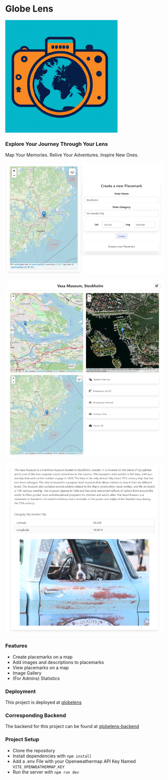 # Globe Lens

![Globe Lens](static/Logo.png)

### Explore Your Journey Through Your Lens

Map Your Memories. Relive Your Adventures. Inspire New Ones.

![Crate Placemarks](static/screenshotDashboard.png)

![Show Details](static/screenshotPoiMaps.png)

![Description and Images](static/screenshotDescAndImg.png)

### Features
- Create placemarks on a map
- Add images and descriptions to placemarks
- View placemarks on a map
- Image Gallery
- (For Admins) Statistics

### Deployment
This project is deployed at [globelens](https://globelens.netlify.app/)

### Corresponding Backend
The backend for this project can be found at [globelens-backend](https://github.com/RobinJahn/placemark_backend)

### Project Setup

- Clone the repository
- Install dependencies with `npm install`
- Add a .env File with your Openweathermap API Key Named `VITE_OPENWEATHERMAP_KEY`
- Run the server with `npm run dev`